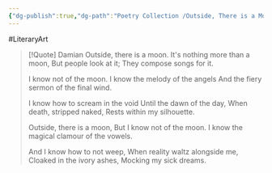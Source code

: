 ```yaml
---
{"dg-publish":true,"dg-path":"Poetry Collection /Outside, There is a Moon.md","permalink":"/poetry-collection/outside-there-is-a-moon/","tags":["Poetries"]}
---
```


#LiteraryArt

> [!Quote] Damian 
> Outside, there is a moon.
> It's nothing more than a moon,
> But people look at it;
> They compose songs for it.
> 
> I know not of the moon.
> I know the melody of the angels
> And the fiery sermon
> of the final wind.
> 
> I know how to scream in the void 
> Until the dawn of the day,
> When death, stripped naked,
> Rests within my silhouette.
> 
> Outside, there is a moon,
> But I know not of the moon.
> I know the magical
> clamour of the vowels.
> 
> And I know how to not weep, 
> When reality waltz alongside me,
> Cloaked in the ivory ashes,
> Mocking my sick dreams.
> 

